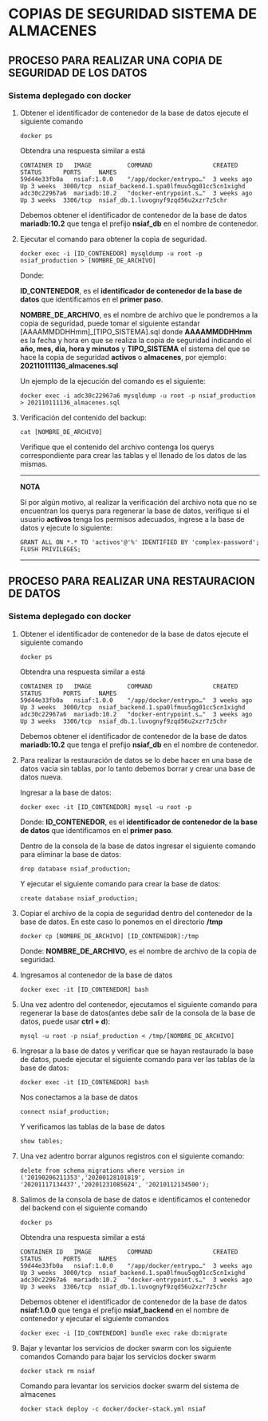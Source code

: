 # COPIAS DE SEGURIDAD SISTEMA DE ALMACENES
## PROCESO PARA REALIZAR UNA COPIA DE SEGURIDAD DE LOS DATOS
### **Sistema deplegado con docker**
1. Obtener el identificador de contenedor de la base de datos ejecute el siguiente comando

    ```
    docker ps 
    ```

    Obtendra una respuesta similar a está
    ```
    CONTAINER ID   IMAGE          COMMAND                 CREATED      STATUS      PORTS     NAMES
    59d44e33fb0a   nsiaf:1.0.0    "/app/docker/entrypo…"  3 weeks ago  Up 3 weeks  3000/tcp  nsiaf_backend.1.spa0lfmuu5qg01cc5cn1xighd
    adc30c22967a6  mariadb:10.2   "docker-entrypoint.s…"  3 weeks ago  Up 3 weeks  3306/tcp  nsiaf_db.1.luvognyf9zqd56u2xzr7z5chr
    ```
    Debemos obtener el identificador de contenedor de la base de datos **mariadb:10.2** que tenga el prefijo **nsiaf_db** en el nombre de contenedor.

2. Ejecutar el comando para obtener la copia de seguridad.

    ```
    docker exec -i [ID_CONTENEDOR] mysqldump -u root -p nsiaf_production > [NOMBRE_DE_ARCHIVO]
    ```
    Donde:

    **ID_CONTENEDOR**, es el **identificador de contenedor de la base de datos** que identificamos en el **primer paso**.

    **NOMBRE_DE_ARCHIVO**, es el nombre de archivo que le pondremos a la copia de seguridad, puede tomar el siguiente estandar [AAAAMMDDHHmm]_[TIPO_SISTEMA].sql donde **AAAAMMDDHHmm** es la fecha y hora en que se realiza la copia de seguridad indicando el **año, mes, dia, hora y minutos** y **TIPO_SISTEMA** el sistema del que se hace la copia de seguridad **activos** o **almacenes**, por ejemplo: **202110111136_almacenes.sql**

    Un ejemplo de la ejecución del comando es el siguiente:
    ```
    docker exec -i adc30c22967a6 mysqldump -u root -p nsiaf_production > 202110111136_almacenes.sql
    ```
3. Verificación del contenido del backup:
    ```
    cat [NOMBRE_DE_ARCHIVO]
    ```
    Verifique que el contenido del archivo contenga los querys correspondiente para crear las tablas y el llenado de los datos de las mismas.





    ---
    **NOTA**

    Sí por algún motivo, al realizar la verificación del archivo nota que no se encuentran los querys para regenerar la base de datos, verifique si el usuario **activos** tenga los permisos adecuados, ingrese a la base de datos 
    y ejecute lo siguiente: 
    ```
    GRANT ALL ON *.* TO 'activos'@'%' IDENTIFIED BY 'complex-password';
    FLUSH PRIVILEGES;
    ```
    ---


## PROCESO PARA REALIZAR UNA RESTAURACION DE DATOS
### **Sistema deplegado con docker**

1. Obtener el identificador de contenedor de la base de datos ejecute el siguiente comando

    ```
    docker ps 
    ```

    Obtendra una respuesta similar a está
    ```
    CONTAINER ID   IMAGE          COMMAND                 CREATED      STATUS      PORTS     NAMES
    59d44e33fb0a   nsiaf:1.0.0    "/app/docker/entrypo…"  3 weeks ago  Up 3 weeks  3000/tcp  nsiaf_backend.1.spa0lfmuu5qg01cc5cn1xighd
    adc30c22967a6  mariadb:10.2   "docker-entrypoint.s…"  3 weeks ago  Up 3 weeks  3306/tcp  nsiaf_db.1.luvognyf9zqd56u2xzr7z5chr
    ```
    Debemos obtener el identificador de contenedor de la base de datos **mariadb:10.2** que tenga el prefijo **nsiaf_db** en el nombre de contenedor.

2. Para realizar la restauración de datos se lo debe hacer en una base de datos vacia sin tablas, por lo tanto debemos borrar y crear una base de datos nueva.

    Ingresar a la base de datos:
    ```
    docker exec -it [ID_CONTENEDOR] mysql -u root -p 
    ```
    Donde:
    **ID_CONTENEDOR**, es el **identificador de contenedor de la base de datos** que identificamos en el **primer paso**.

    
    Dentro de la consola de la base de datos ingresar el siguiente comando para eliminar la base de datos:
    ```
    drop database nsiaf_production;
    ```
    Y ejecutar el siguiente comando para crear la base de datos:
    ```
    create database nsiaf_production;
    ```
3. Copiar el archivo de la copia de seguridad dentro del contenedor de la base de datos. En este caso lo ponemos en el directorio **/tmp**
    ```
    docker cp [NOMBRE_DE_ARCHIVO] [ID_CONTENEDOR]:/tmp
    ```
    Donde:
    **NOMBRE_DE_ARCHIVO**, es el nombre de archivo de la copia de seguridad.

4. Ingresamos al contenedor de la base de datos
    ```
    docker exec -it [ID_CONTENEDOR] bash 
    ```

5. Una vez adentro del contenedor, ejecutamos el siguiente comando para regenerar la base de datos(antes debe salir de la consola de la base de datos, puede usar  **ctrl + d**): 

    ```
    mysql -u root -p nsiaf_production < /tmp/[NOMBRE_DE_ARCHIVO]
    ```
6. Ingresar a la base de datos y verificar que se hayan restaurado la base de datos, puede ejecutar el siguiente comando para ver las tablas de la base de datos:
    ```
    docker exec -it [ID_CONTENEDOR] bash
    ```
    Nos conectamos a la base de datos
    ```
    connect nsiaf_production;
    ```
    Y verificamos las tablas de la base de datos
    ```
    show tables;
    ```
7. Una vez adentro borrar algunos registros con el siguiente comando:
    ```
    delete from schema_migrations where version in ('20190206211353','20200128101819', '20201117134437','20201231085624', '20210112134500');
    ```
8. Salimos de la consola de base de datos e identificamos el contenedor del backend con el siguiente comando
    ```
    docker ps 
    ```

    Obtendra una respuesta similar a está
    ```
    CONTAINER ID   IMAGE          COMMAND                 CREATED      STATUS      PORTS     NAMES
    59d44e33fb0a   nsiaf:1.0.0    "/app/docker/entrypo…"  3 weeks ago  Up 3 weeks  3000/tcp  nsiaf_backend.1.spa0lfmuu5qg01cc5cn1xighd
    adc30c22967a6  mariadb:10.2   "docker-entrypoint.s…"  3 weeks ago  Up 3 weeks  3306/tcp  nsiaf_db.1.luvognyf9zqd56u2xzr7z5chr
    ```
    Debemos obtener el identificador de contenedor de la base de datos **nsiaf:1.0.0** que tenga el prefijo **nsiaf_backend** en el nombre de contenedor y ejecutar el siguiente comandos

    ```
    docker exec -i [ID_CONTENEDOR] bundle exec rake db:migrate
    ```
9. Bajar y levantar los servicios de docker swarm con los siguiente comandos
    Comando para bajar los servicios docker swarm
    ```
    docker stack rm nsiaf
    ```
    Comando para levantar los servicios docker swarm del sistema de almacenes
    ```
    docker stack deploy -c docker/docker-stack.yml nsiaf
    ```